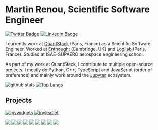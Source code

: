 # Martin Renou, Scientific Software Engineer

[![Twitter Badge](https://img.shields.io/twitter/follow/martinRenou?style=for-the-badge)](https://twitter.com/martinRenou)
[![LinkedIn Badge](https://img.shields.io/badge/My-LinkedIn-blue?style=for-the-badge)](https://www.linkedin.com/in/martin-renou)

I currently work at [QuantStack](https://quantstack.net) (Paris, France) as a Scientific Software Engineer. Worked at [Enthought](https://github.com/Enthought) (Cambridge, UK) and [Logilab](https://github.com/logilab) (Paris, France). Studied at ISAE-SUPAERO aerospace engineering school.

As part of my work at QuantStack, I contribute to multiple open-source projects. I mostly do Python, C++, TypeScript and JavaScript (order of preference) and mainly work around the [Jupyter](https://jupyter.org) ecosystem.

![github stats](https://github-readme-stats.vercel.app/api?username=martinRenou&show_icons=true)
[![Top Langs](https://github-readme-stats.vercel.app/api/top-langs/?username=martinRenou&hide_langs_below=1)](https://github.com/martinRenou/github-readme-stats)

## Projects

[![ipywidgets](https://github-readme-stats.vercel.app/api/pin/?username=jupyter-widgets&repo=ipywidgets&show_owner=true)](https://github.com/jupyter-widgets/ipywidgets)
[![ipyleaflet](https://github-readme-stats.vercel.app/api/pin/?username=jupyter-widgets&repo=ipyleaflet&show_owner=true)](https://github.com/jupyter-widgets/ipyleaflet)

<a href="https://github.com/bqplot/bqplot">
  <img align="left" src="https://github-readme-stats.vercel.app/api/pin/?username=bqplot&repo=bqplot&show_owner=true" />
</a>
<a href="https://github.com/matplotlib/ipympl">
  <img align="left" src="https://github-readme-stats.vercel.app/api/pin/?username=matplotlib&repo=ipympl&show_owner=true" />
</a>

<a href="https://github.com/martinRenou/ipycanvas">
  <img align="left" src="https://github-readme-stats.vercel.app/api/pin/?username=martinRenou&repo=ipycanvas&show_owner=true" />
</a>
<a href="https://github.com/QuantStack/ipytree">
  <img align="left" src="https://github-readme-stats.vercel.app/api/pin/?username=QuantStack&repo=ipytree&show_owner=true" />
</a>

<a href="https://github.com/jupyter-xeus/xeus-python">
  <img align="left" src="https://github-readme-stats.vercel.app/api/pin/?username=jupyter-xeus&repo=xeus-python&show_owner=true" />
</a>
<a href="https://github.com/jupyter-xeus/xeus-sqlite">
  <img align="left" src="https://github-readme-stats.vercel.app/api/pin/?username=jupyter-xeus&repo=xeus-sqlite&show_owner=true" />
</a>

<a href="https://github.com/voila-dashboards/voila">
  <img align="left" src="https://github-readme-stats.vercel.app/api/pin/?username=voila-dashboards&repo=voila&show_owner=true" />
</a>
<a href="https://github.com/voila-dashboards/voila-material">
  <img align="left" src="https://github-readme-stats.vercel.app/api/pin/?username=voila-dashboards&repo=voila-material&show_owner=true" />
</a>

<a href="https://github.com/pybind/pybind11_json">
  <img align="left" src="https://github-readme-stats.vercel.app/api/pin/?username=pybind&repo=pybind11_json&show_owner=true" />
</a>
